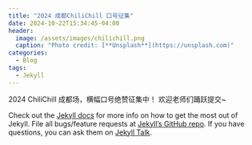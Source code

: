 ```yaml
---
title: "2024 成都ChiliChill 口号征集"
date: 2024-10-22T15:34:45-04:00
header:
  image: /assets/images/chilichill.png
  caption: "Photo credit: [**Unsplash**](https://unsplash.com)"
categories:
  - Blog
tags:
  - Jekyll
---
```


2024 ChiliChill 成都场，横幅口号绝赞征集中！
欢迎老师们踊跃提交~

Check out the [Jekyll docs][jekyll-docs] for more info on how to get the most out of Jekyll. File all bugs/feature requests at [Jekyll’s GitHub repo][jekyll-gh]. If you have questions, you can ask them on [Jekyll Talk][jekyll-talk].

[jekyll-docs]: https://jekyllrb.com/docs/home
[jekyll-gh]:   https://github.com/jekyll/jekyll
[jekyll-talk]: https://talk.jekyllrb.com/
